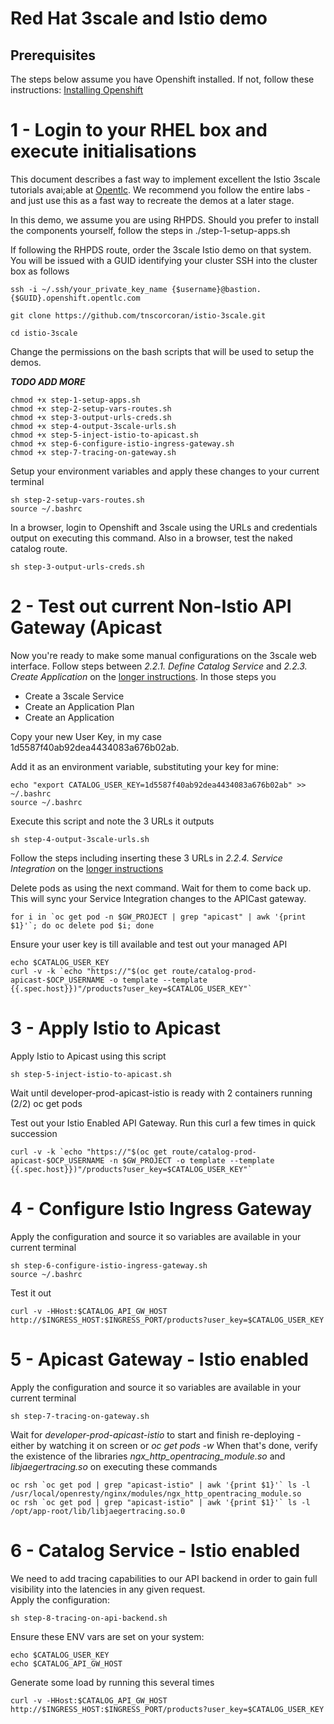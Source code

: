# Red Hat 3scale and Istio demo

## Prerequisites
The steps below assume you have Openshift installed. If not, follow these instructions:
[Installing Openshift](https://docs.openshift.com/container-platform/3.11/install/running_install.html)



1 - Login to your RHEL box and execute initialisations
==================================================================================================

This document describes a fast way to implement excellent the Istio 3scale tutorials avai;able at [Opentlc](http://www.opentlc.com/rhte/rhte_lab_04_api_mgmt_and_service_mesh/LabInstructionsFiles/). We recommend you follow the entire labs - and just use this as a fast way to recreate the demos at a later stage.

In this demo, we assume you are using RHPDS. Should you prefer to install the components yourself, follow the steps in ./step-1-setup-apps.sh

If following the RHPDS route, order the 3scale Istio demo on that system. You will be issued with a GUID identifying your cluster
SSH into the cluster box as follows 

	ssh -i ~/.ssh/your_private_key_name {$username}@bastion.{$GUID}.openshift.opentlc.com

	git clone https://github.com/tnscorcoran/istio-3scale.git

	cd istio-3scale

Change the permissions on the bash scripts that will be used to setup the demos.



***TODO ADD MORE*** 

	chmod +x step-1-setup-apps.sh
	chmod +x step-2-setup-vars-routes.sh
	chmod +x step-3-output-urls-creds.sh
	chmod +x step-4-output-3scale-urls.sh
	chmod +x step-5-inject-istio-to-apicast.sh
	chmod +x step-6-configure-istio-ingress-gateway.sh
	chmod +x step-7-tracing-on-gateway.sh










Setup your environment variables and apply these changes to your current terminal

	sh step-2-setup-vars-routes.sh
	source ~/.bashrc

In a browser, login to Openshift and 3scale using the URLs and credentials output on executing this command. Also in a browser, test the naked catalog route.

	sh step-3-output-urls-creds.sh


2 - Test out current Non-Istio API Gateway (Apicast
==================================================================================================


Now you're ready to make some manual configurations on the 3scale web interface. Follow steps between *2.2.1. Define Catalog Service* and *2.2.3. Create Application* on the [longer instructions](http://www.opentlc.com/rhte/rhte_lab_04_api_mgmt_and_service_mesh/LabInstructionsFiles/01_2_api_mgmt_service_mesh_Lab.html). In those steps you
 - Create a 3scale Service
 - Create an Application Plan
 - Create an Application

Copy your new User Key, in my case 1d5587f40ab92dea4434083a676b02ab.

Add it as an environment variable, substituting your key for mine:

	echo "export CATALOG_USER_KEY=1d5587f40ab92dea4434083a676b02ab" >> ~/.bashrc
	source ~/.bashrc

Execute this script and note the 3 URLs it outputs 

	sh step-4-output-3scale-urls.sh

Follow the steps including inserting these 3 URLs in *2.2.4. Service Integration* on the [longer instructions](http://www.opentlc.com/rhte/rhte_lab_04_api_mgmt_and_service_mesh/LabInstructionsFiles/01_2_api_mgmt_service_mesh_Lab.html)

Delete pods as using the next command. Wait for them to come back up. This will sync your Service Integration changes to the APICast gateway.
	
	for i in `oc get pod -n $GW_PROJECT | grep "apicast" | awk '{print $1}'`; do oc delete pod $i; done
	
Ensure your user key is till available and test out your managed API

	echo $CATALOG_USER_KEY
	curl -v -k `echo "https://"$(oc get route/catalog-prod-apicast-$OCP_USERNAME -o template --template {{.spec.host}})"/products?user_key=$CATALOG_USER_KEY"` 


3 - Apply Istio to Apicast
==================================================================================================
Apply Istio to Apicast using this script
	
	sh step-5-inject-istio-to-apicast.sh

Wait until developer-prod-apicast-istio is ready with 2 containers running (2/2)
	oc get pods
	
Test out your Istio Enabled API Gateway. Run this curl a few times in quick succession

	curl -v -k `echo "https://"$(oc get route/catalog-prod-apicast-$OCP_USERNAME -n $GW_PROJECT -o template --template {{.spec.host}})"/products?user_key=$CATALOG_USER_KEY"`

	 	
4 - Configure Istio Ingress Gateway
==================================================================================================

Apply the configuration and source it so variables are available in your current terminal

	sh step-6-configure-istio-ingress-gateway.sh
	source ~/.bashrc

Test it out
	
	curl -v -HHost:$CATALOG_API_GW_HOST http://$INGRESS_HOST:$INGRESS_PORT/products?user_key=$CATALOG_USER_KEY		

	 	
5 - Apicast Gateway - Istio enabled
==================================================================================================

Apply the configuration and source it so variables are available in your current terminal

	sh step-7-tracing-on-gateway.sh

Wait for *developer-prod-apicast-istio* to start and finish re-deploying - either by watching it on screen or *oc get pods -w*
When that's done, verify the existence of the libraries *ngx_http_opentracing_module.so* and *libjaegertracing.so* on executing these commands

	oc rsh `oc get pod | grep "apicast-istio" | awk '{print $1}'` ls -l /usr/local/openresty/nginx/modules/ngx_http_opentracing_module.so 
	oc rsh `oc get pod | grep "apicast-istio" | awk '{print $1}'` ls -l /opt/app-root/lib/libjaegertracing.so.0

	 	
6 - Catalog Service - Istio enabled
==================================================================================================

We need to add tracing capabilities to our API backend in order to gain full visibility into the latencies in any given request.	
Apply the configuration:

	sh step-8-tracing-on-api-backend.sh
	
Ensure these ENV vars are set on your system:

	echo $CATALOG_USER_KEY
	echo $CATALOG_API_GW_HOST	

Generate some load by running this several times

	curl -v -HHost:$CATALOG_API_GW_HOST http://$INGRESS_HOST:$INGRESS_PORT/products?user_key=$CATALOG_USER_KEY		
	
